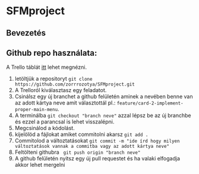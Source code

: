 # SFMproject

## Bevezetés

## Github repo használata:
A Trello táblát [itt](https://trello.com/b/n0FfYfjf/szoftver-fejleszt%C3%A9s) lehet megnézni.  
1. letöltjük a repositoryt ```git clone https://github.com/zorrrozotya/SFMproject.git```
2. A Trelloról kiválasztasz egy feladatot.
3. Csinálsz egy új branchet a github felületén aminek a nevében benne van az adott kártya neve amit választottál pl.: ```feature/card-2-implement-proper-main-menu```.
4. A terminálba ```git checkout "branch neve"``` azzal lépsz be az új branchbe és ezzel a parancsal is lehet visszalépni. 
5. Megcsinálod a kódolást.
6. kijelölöd a fájlokat amiket commitolni akarsz ```git add .```
7. Commitolod a változtatásokat ```git commit -m "ide írd hogy milyen változtatások vannak a commitba vagy az adott kártya neve"```
8. Feltölteni githubra ``` git push origin "branch neve"```
9. A github felületén nyitsz egy új pull requestet és ha valaki elfogadja akkor lehet mergelni
